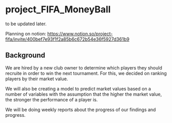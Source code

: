 # project_FIFA_MoneyBall
to be updated later.

Planning on notion: https://www.notion.so/project-fifa/invite/400bef7e93f1f2a85b6c672b54e36f5927d361b9

## Background
We are hired by a new club owner to determine which players they should recruite in order to win the next tournament. For this, we decided on ranking players by their market value.

We will also be creating a model to predict market values based on a number of variables with the assumption that the higher the market value, the stronger the performance of a player is.

We will be doing weekly reports about the progress of our findings and progress.
